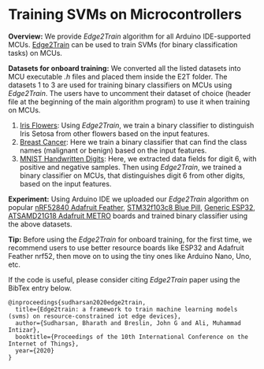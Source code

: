 # Training SVMs on Microcontrollers

**Overview:** We provide *Edge2Train* algorithm for all Arduino IDE-supported MCUs. [Edge2Train](https://dl.acm.org/doi/abs/10.1145/3410992.3411014) can be used to train SVMs (for binary classification tasks) on MCUs.

**Datasets for onboard training:** We converted all the listed datasets into MCU executable *.h* files and placed them inside the E2T folder. The datasets 1 to 3 are used for training binary classifiers on MCUs using *Edge2Train*. The users have to uncomment their dataset of choice (header file at the beginning of the main algorithm program) to use it when training on MCUs.

1. [Iris Flowers](https://archive.ics.uci.edu/ml/datasets/iris "Google's Homepage"): Using *Edge2Train*, we train a binary classifier to distinguish Iris Setosa from other flowers based on the input features.
2. [Breast Cancer](https://www.kaggle.com/uciml/breast-cancer-wisconsin-data): Here we train a binary classifier that can find the class names (malignant or benign) based on the input features.
3. [MNIST Handwritten Digits](http://yann.lecun.com/exdb/mnist/): Here, we extracted data fields for digit 6, with positive and negative samples. Then using *Edge2Train*, we trained a binary classifier on MCUs, that distinguishes digit 6 from other digits, based on the input features.

**Experiment:** Using Arduino IDE we uploaded our *Edge2Train* algorithm on popular [nRF52840 Adafruit Feather](https://www.adafruit.com/product/4062), [STM32f103c8 Blue Pill](https://stm32-base.org/boards/STM32F103C8T6-Blue-Pill.html), [Generic ESP32](https://www.espressif.com/en/products/devkits), [ATSAMD21G18 Adafruit METRO](https://www.adafruit.com/product/3505) boards and trained binary classifier using the above datasets.



**Tip:** Before using the *Edge2Train* for onboard training, for the first time, we recommend users to use better resource boards like ESP32 and Adafruit Feather nrf52, then move on to using the tiny ones like Arduino Nano, Uno, etc.

If the code is useful, please consider citing *Edge2Train* paper using the BibTex entry below.

```
@inproceedings{sudharsan2020edge2train,
  title={Edge2train: a framework to train machine learning models (svms) on resource-constrained iot edge devices},
  author={Sudharsan, Bharath and Breslin, John G and Ali, Muhammad Intizar},
  booktitle={Proceedings of the 10th International Conference on the Internet of Things},
  year={2020}
}
```

